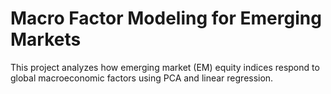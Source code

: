 # Macro Factor Modeling for Emerging Markets

This project analyzes how emerging market (EM) equity indices respond to global macroeconomic factors using PCA and linear regression.

